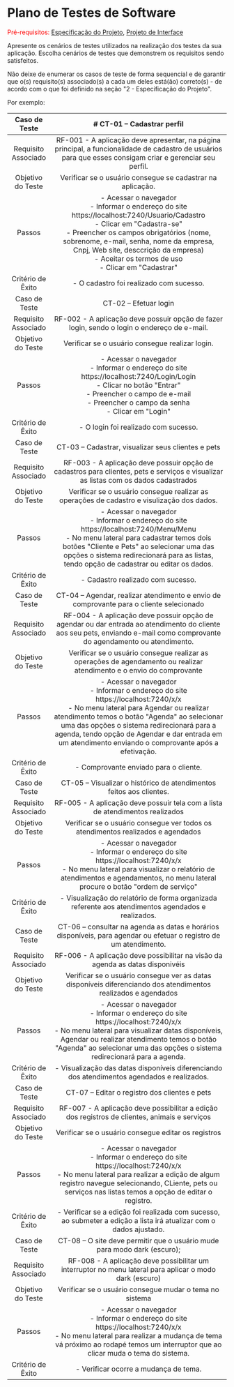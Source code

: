 # Plano de Testes de Software

<span style="color:red">Pré-requisitos: <a href="2-Especificação do Projeto.md"> Especificação do Projeto</a></span>, <a href="3-Projeto de Interface.md"> Projeto de Interface</a>

Apresente os cenários de testes utilizados na realização dos testes da sua aplicação. Escolha cenários de testes que demonstrem os requisitos sendo satisfeitos.

Não deixe de enumerar os casos de teste de forma sequencial e de garantir que o(s) requisito(s) associado(s) a cada um deles está(ão) correto(s) - de acordo com o que foi definido na seção "2 - Especificação do Projeto". 

Por exemplo:
 
| **Caso de Teste** 	| # **CT-01 – Cadastrar perfil** 	|
|:---:	|:---:	|
|	Requisito Associado 	| RF-001 - A aplicação deve apresentar, na página principal, a funcionalidade de cadastro de usuários para que esses consigam criar e gerenciar seu perfil. |
| Objetivo do Teste 	| Verificar se o usuário consegue se cadastrar na aplicação. |
| Passos 	| - Acessar o navegador <br> - Informar o endereço do site https://localhost:7240/Usuario/Cadastro <br> - Clicar em "Cadastra-se" <br> - Preencher os campos obrigatórios (nome, sobrenome, e-mail, senha, nome da empresa, Cnpj, Web site, desccrição da empresa) <br> - Aceitar os termos de uso <br> - Clicar em "Cadastrar" |
|Critério de Êxito | - O cadastro foi realizado com sucesso. |
| Caso de Teste 	| CT-02 – Efetuar login	|
|Requisito Associado | RF-002	- A aplicação deve possuir opção de fazer login, sendo o login o endereço de e-mail. |
| Objetivo do Teste 	| Verificar se o usuário consegue realizar login. |
| Passos 	| - Acessar o navegador <br> - Informar o endereço do site https://localhost:7240/Login/Login<br> - Clicar no botão "Entrar" <br> - Preencher o campo de e-mail <br> - Preencher o campo da senha <br> - Clicar em "Login" |
|Critério de Êxito | - O login foi realizado com sucesso. |
| Caso de Teste 	| CT-03 – Cadastrar, visualizar seus clientes e pets 	|
|Requisito Associado | RF-003	- A aplicação deve possuir opção de cadastros para clientes, pets e serviços e visualizar as listas com os dados cadastrados|
| Objetivo do Teste 	| Verificar se o usuário consegue realizar as operações de cadastro e visulização dos dados. |
| Passos 	| - Acessar o navegador <br> - Informar o endereço do site https://localhost:7240/Menu/Menu<br> - No menu lateral para cadastrar temos dois botões "Cliente e Pets" ao selecionar uma das opções o sistema redirecionará para as listas, tendo opção de cadastrar ou editar os dados.|
|Critério de Êxito | - Cadastro realizado com sucesso. |
| Caso de Teste 	| CT-04 – Agendar, realizar atendimento e envio de comprovante para o cliente selecionado  |
|Requisito Associado | RF-004	- A aplicação deve possuir opção de agendar ou dar entrada ao atendimento do cliente aos seu pets, enviando e-mail como comprovante do agendamento ou atendimento.|
| Objetivo do Teste 	| Verificar se o usuário consegue realizar as operações de agendamento ou realizar atendimento e o envio do comprovante |
| Passos 	| - Acessar o navegador <br> - Informar o endereço do site https://localhost:7240/x/x<br> - No menu lateral para Agendar ou realizar atendimento temos o botão "Agenda" ao selecionar uma das opções o sistema redirecionará para a agenda, tendo opção de Agendar e dar entrada em um atendimento enviando o comprovante após a efetivação.|
|Critério de Êxito | - Comprovante enviado para o cliente. |
| Caso de Teste 	| CT-05 – Visualizar o histórico de atendimentos feitos aos clientes.  |
|Requisito Associado | RF-005	- A aplicação deve possuir tela com a lista de atendimentos realizados |
| Objetivo do Teste 	| Verificar se o usuário consegue ver todos os atendimentos realizados e agendados |
| Passos 	| - Acessar o navegador <br> - Informar o endereço do site https://localhost:7240/x/x<br> - No menu lateral para visualizar o relatório de atendimentos e agendamentos, no menu lateral procure o botão "ordem de serviço"|
|Critério de Êxito | - Visualização do relatório de forma organizada referente aos atendimentos agendados e realizados. |
| Caso de Teste 	| CT-06 – consultar na agenda as datas e horários disponíveis, para agendar ou efetuar o registro de um atendimento.  |
|Requisito Associado | RF-006	- A aplicação deve possibilitar na visão da agenda as datas disponivéis |
| Objetivo do Teste 	| Verificar se o usuário consegue ver as datas disponíveis diferenciando dos atendimentos realizados e agendados |
| Passos 	| - Acessar o navegador <br> - Informar o endereço do site https://localhost:7240/x/x<br> - No menu lateral para visualizar datas disponíveis, Agendar ou realizar atendimento temos o botão "Agenda" ao selecionar uma das opções o sistema redirecionará para a agenda. |
|Critério de Êxito | - Visualização das datas disponíveis diferenciando dos atendimentos agendados e realizados. |
| Caso de Teste 	| CT-07 – Editar o registro dos clientes e pets  |
|Requisito Associado | RF-007	- A aplicação deve possibilitar a edição dos registros de clientes, animais e serviços |
| Objetivo do Teste 	| Verificar se o usuário consegue editar os registros |
| Passos 	| - Acessar o navegador <br> - Informar o endereço do site https://localhost:7240/x/x<br> - No menu lateral para realizar a edição de algum registro navegue selecionando, CLiente, pets ou serviços nas listas temos a opção de editar o registro. |
|Critério de Êxito | - Verificar se a edição foi realizada com sucesso, ao submeter a edição a lista irá atualizar com o dados ajustado. |
| Caso de Teste 	| CT-08 – O site deve permitir que o usuário mude para modo dark (escuro);  |
|Requisito Associado | RF-008	- A aplicação deve possibilitar um interruptor no menu lateral para aplicar o modo dark (escuro) |
| Objetivo do Teste 	| Verificar se o usuário consegue mudar o tema no sistema |
| Passos 	| - Acessar o navegador <br> - Informar o endereço do site https://localhost:7240/x/x<br> - No menu lateral para realizar a mudança de tema vá próximo ao rodapé temos um interruptor que ao clicar muda o tema do sistema. |
|Critério de Êxito | - Verificar ocorre a mudança de tema. |






